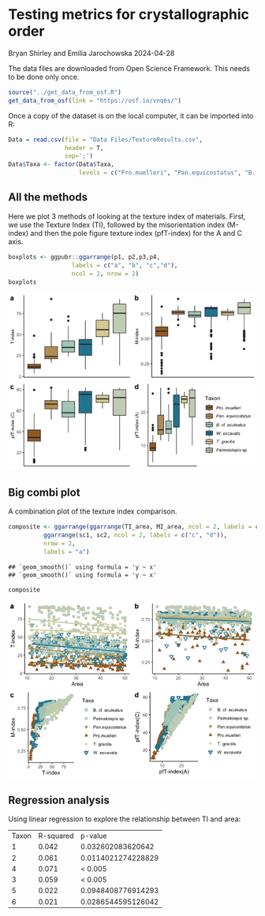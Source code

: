 Testing metrics for crystallographic order
================
Bryan Shirley and Emilia Jarochowska
2024-04-28

The data files are downloaded from Open Science Framework. This needs to
be done only once.

``` r
source("../get_data_from_osf.R")
get_data_from_osf(link = "https://osf.io/vnq6s/")
```

Once a copy of the dataset is on the local computer, it can be imported
into R:

``` r
Data = read.csv(file = "Data Files/TextureResults.csv",
                header = T, 
                sep=';')
Data$Taxa <- factor(Data$Taxa, 
                    levels = c("Pro.muelleri", "Pan.equicostatus", "B. cf. aculeatus", "W. excavata", "T. gracilis", "Palmatolepis sp."))
```

## All the methods

Here we plot 3 methods of looking at the texture index of materials.
First, we use the Texture Index (TI), followed by the misorientation
index (M-index) and then the pole figure texture index (pfT-index) for
the A and C axis.

``` r
boxplots <- ggpubr::ggarrange(p1, p2,p3,p4,
                  labels = c("a", "b", "c","d"),
                  ncol = 2, nrow = 2)
boxplots
```

![](Testing_Quant_Methods_extended_files/figure-gfm/unnamed-chunk-1-1.png)<!-- -->

## Big combi plot

A combination plot of the texture index comparison.

``` r
composite <- ggarrange(ggarrange(TI_area, MI_area, ncol = 2, labels = c("a", "b")),
          ggarrange(sc1, sc2, ncol = 2, labels = c("c", "d")),
          nrow = 2, 
          labels = "a")
```

    ## `geom_smooth()` using formula = 'y ~ x'
    ## `geom_smooth()` using formula = 'y ~ x'

``` r
composite
```

![](Testing_Quant_Methods_extended_files/figure-gfm/Composite%20plot%20used%20in%20Extended%20Data-1.png)<!-- -->

## Regression analysis

Using linear regression to explore the relationship between TI and area:

|       |           |                    |
|:------|:----------|:-------------------|
| Taxon | R-squared | p-value            |
| 1     | 0.042     | 0.032602083620642  |
| 2     | 0.061     | 0.0114021274228829 |
| 4     | 0.071     | \< 0.005           |
| 3     | 0.059     | \< 0.005           |
| 5     | 0.022     | 0.0948408776914293 |
| 6     | 0.021     | 0.0286544595126042 |
